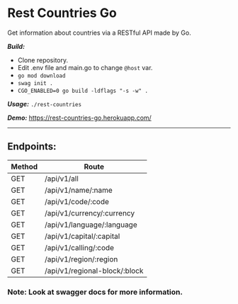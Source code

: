 # Rest Countries Go
Get information about countries via a RESTful API made by Go. 

_**Build:**_ 
- Clone repository.
- Edit .env file and main.go to change `@host` var.
- `go mod download`
- `swag init .`
- `CGO_ENABLED=0 go build -ldflags "-s -w" .`

**_Usage:_** `./rest-countries`

**_Demo:_** https://rest-countries-go.herokuapp.com/


<hr>

## Endpoints:

| Method  | Route  |
|---|---|
| GET  | /api/v1/all  |
| GET  | /api/v1/name/:name  |
| GET  | /api/v1/code/:code  |
| GET  | /api/v1/currency/:currency  |
| GET  | /api/v1/language/:language  |
| GET  | /api/v1/capital/:capital  |
| GET  | /api/v1/calling/:code  |
| GET  | /api/v1/region/:region  |
| GET  | /api/v1/regional-block/:block  |


### **Note:** Look at swagger docs for more information.
